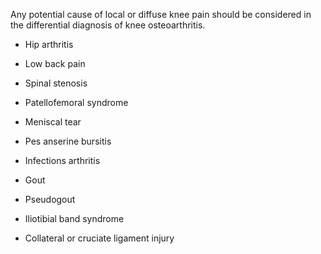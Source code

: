 Any potential cause of local or diffuse knee pain should be considered in the differential diagnosis of knee osteoarthritis.

- Hip arthritis

- Low back pain

- Spinal stenosis

- Patellofemoral syndrome

- Meniscal tear

- Pes anserine bursitis

- Infections arthritis

- Gout

- Pseudogout

- Iliotibial band syndrome

- Collateral or cruciate ligament injury
